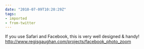 ```yaml
---
date: "2010-07-09T10:20:29Z"
tags:
- imported
- from-twitter
---
```

If you use Safari and Facebook, this is very well designed & handy! http://www.regisgaughan.com/projects/facebook_photo_zoom
